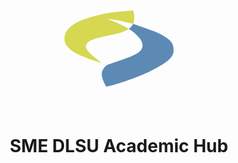 <p align="center">
  <svg xmlns="http://www.w3.org/2000/svg" className="block m-auto" width="200" height="200" viewBox="0 0 2048 2048"><defs>
                <style>
                  .cls-1 {fill: #d6d851;} .cls-1, .cls-2 {fill-rule: evenodd;} .cls-2 {fill:#5d8ab4;}
                </style>
              </defs>
                <path class="cls-1" d="M752.442,1268.87s-194.065-148.93-225.583-192.15-57.943-66.6-37.6-116.967,85.677-87.771,238.116-121.141,308.372-62.188,363.442-87.722S1185,701,1185,701s-134.99-75.391-206.974-104.669-142.034-58.482-142.034-58.482,179.038,24.589,229.758,37.6S1254,619,1254,619s19-26.082,20.63-97.86S1253.74,400,1253.74,400s-300.479,25.623-405.216,41.773-325.7,72.269-430.279,116.963S133.093,688.619,130,867.853,426.6,1151.91,426.6,1151.91s126.931,50.15,162.921,62.66S752.442,1268.87,752.442,1268.87Z" />
                <path class="cls-2" d="M815.1,1649s-101.953-158.71-66.839-250.64S852.7,1285.58,852.7,1285.58s333.548-114.85,355.088-125.32,157.05-67.86,183.8-121.14,21.29-78.3,0-137.849S1253.74,750.89,1253.74,750.89L1185,701s23.18-14.835,39.5-33.656S1254,619,1254,619s284.2,99.539,346.47,123.535,278.19,119.075,304.95,221.4,18.15,172.33-66.84,246.46-302.47,203.66-597.37,309.12S815.1,1649,815.1,1649Z" />
              </svg>
</p>
<h1 align="center">
  SME DLSU Academic Hub
</h1>


